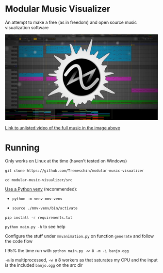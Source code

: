 # Modular Music Visualizer

An attempt to make a free (as in freedom) and open source music visualization software

![Demo image of MMV](repo/demo.jpg)

[Link to unlisted video of the full music in the image above](https://youtu.be/BhpLwaR1Oj8)

# Running

Only works on Linux at the time (haven't tested on Windows)

`git clone https://github.com/Tremeschin/modular-music-visualizer`

`cd modular-music-visualizer/src`

[Use a Python venv](https://github.com/Tremeschin/dandere2x-tremx/wiki/Python-venvs) (recommended):

- `python -m venv mmv-venv`

- `source ./mmv-venv/bin/activate`

`pip install -r requirements.txt`

`python main.py -h` to see help

Configure the stuff under `mmvanimation.py` on function `generate` and follow the code flow

I 95% the time run with `python main.py -w 8 -m -i banjo.ogg`

`-m` is multiprocessed, `-w 8` 8 workers as that saturates my CPU and the input is the included `banjo.ogg` on the src dir
